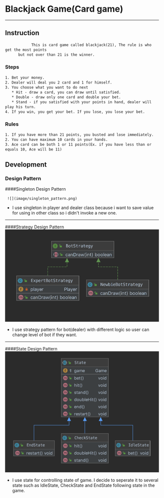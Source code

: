 # Blackjack Game(Card game)
---

## Instruction
                This is card game called blackjack(21), The rule is who get the most points 
          but not over than 21 is the winner.
### Steps
    1. Bet your money.
    2. Dealer will deal you 2 card and 1 for himself.
    3. You choose what you want to do next
       * Hit - draw a card, you can draw until satisfied.
       * Double - draw only one card and double your bet.
       * Stand - if you satisfied with your points in hand, dealer will play his turn.
    4. If you win, you get your bet. If you lose, you lose your bet.  

### Rules
    1. If you have more than 21 points, you busted and lose immediately.
    2. You can have maximum 10 cards in your hands.
    3. Ace card can be both 1 or 11 points(Ex. if you have less than or equals 10, Ace will be 11)


## Development
### Design Pattern

 ####Singleton Design Pattern

     ![](image/singleton_pattern.png)

 - I use singleton in player and dealer class because i want to save value for using in other class so i didn't invoke a new one.
 
---
 ####Strategy Design Pattern
     ![](image/strategy_pattern.png)
     
 - I use strategy pattern for bot(dealer) with different logic so user can change level of bot if they want.
 
---
 ####State Design Pattern
     ![](image/state_pattern.png)
     
 - I use state for controlling state of game. I decide to seperate it to several state such as IdleState, CheckState and EndState following state in the game.